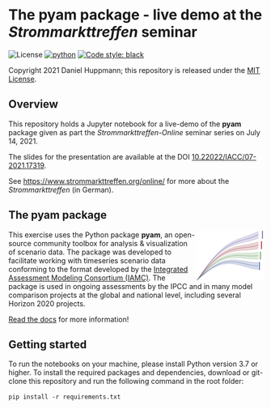 # The pyam package - live demo at the *Strommarkttreffen* seminar

![License](https://img.shields.io/github/license/danielhuppmann/strommarkttreffen-pyam)
[![python](https://img.shields.io/badge/python-3.7_|_3.8_|_3.9-blue?logo=python&logoColor=white)](https://github.com/IAMconsortium/pyam)
[![Code style: black](https://img.shields.io/badge/code%20style-black-000000.svg)](https://github.com/psf/black)

Copyright 2021 Daniel Huppmann; this repository is released under the [MIT License](LICENSE). 

## Overview

This repository holds a Jupyter notebook for a live-demo of the **pyam** package
given as part the *Strommarkttreffen-Online* seminar series on July 14, 2021.

The slides for the presentation are available at the DOI [10.22022/IACC/07-2021.17319](https://doi.org/10.22022/IACC/07-2021.17319).

See https://www.strommarkttreffen.org/online/ for more about the *Strommarkttreffen* (in German).

## The pyam package

<img src="./_static/pyam-logo.png" width="133" height="100" align="right" alt="pyam logo" />

This exercise uses the Python package **pyam**, an open-source community toolbox for
analysis & visualization of scenario data.
The package was developed to facilitate working with timeseries scenario data
conforming to the format developed by the
[Integrated Assessment Modeling Consortium (IAMC)](https://www.iamconsortium.org).
The package is used in ongoing assessments by the IPCC and in many model comparison
projects at the global and national level, including several Horizon 2020 projects.

[Read the docs](https://pyam-iamc.readthedocs.io) for more information!

## Getting started

To run the notebooks on your machine, please install Python version 3.7 or higher.
To install the required packages and dependencies, download or git-clone this repository
and run the following command in the root folder:

```
pip install -r requirements.txt
```